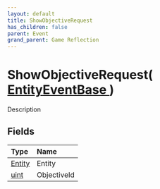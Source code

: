 ```yaml
---
layout: default
title: ShowObjectiveRequest
has_children: false
parent: Event
grand_parent: Game Reflection
---
```

# ShowObjectiveRequest( [ EntityEventBase ](/riftbreaker-wiki/docs/game-reflection/events/entity_event_base/) )
Description 

## Fields

| Type | Name |
|:----------|:--------------|
| [Entity](/riftbreaker-wiki/docs/game-reflection/classes/entity/) | Entity |
| [uint](/riftbreaker-wiki/docs/game-reflection/components/uint/) | ObjectiveId |

